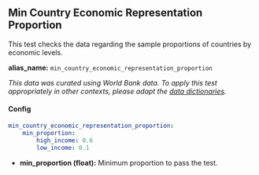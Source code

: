 
<div class="h3-box" markdown="1">

## Min Country Economic Representation Proportion

This test checks the data regarding the sample proportions of countries by economic levels. 

**alias_name:** `min_country_economic_representation_proportion`

<i class="fa fa-info-circle"></i>
<em>This data was curated using World Bank data. To apply this test appropriately in other contexts, please adapt the [data dictionaries](https://github.com/JohnSnowLabs/langtest/blob/main/langtest/transform/utils.py).</em>

#### Config
```yaml
min_country_economic_representation_proportion:
    min_proportion: 
        high_income: 0.6
        low_income: 0.1
```
- **min_proportion (float):** Minimum proportion to pass the test.

<!-- #### Examples -->

</div>
